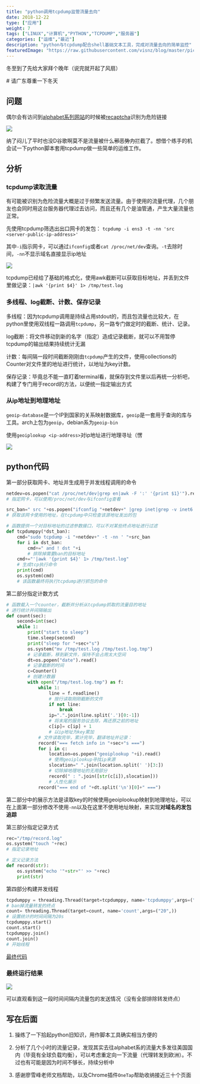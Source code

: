 ```yaml
---
title: "python调用tcpdump监管流量去向"
date: 2018-12-22
type: ["应用"]
weight: 7
tags: ["LINUX","计算机","PYTHON","TCPDUMP","服务器"]
categories: ["运维","最近"]
description: "python与tcpdump配合shell基础文本工具，完成对流量去向的简单监控"
featuredImage: "https://raw.githubusercontent.com/visnz/blog/master/pics/tcpdump-py/icon.jpg"
---
```


冬至到了先给大家拜个晚年（说完就开起了风扇）

\# 请广东尊重一下冬天

## 问题

偶尔会有访问到[alphabet系列网站](https://www.wikiwand.com/zh/Alphabet)的时候被[recaptcha](https://www.wikiwand.com/zh-hant/ReCAPTCHA)识别为危险链接

![](https://raw.githubusercontent.com/visnz/blog/master/pics/tcpdump-py/01.png)

纳了闷儿了平时也没D谷歌啊莫不是流量被什么~~邪恶势力~~拦截了。想借个练手的机会试一下python脚本套用tcpdump做一些简单的运维工作。

## 分析

### tcpdump读取流量

有可能被识别为危险流量大概是过于频繁发送流量。由于使用的流量代理，几个朋友也会同时用这台服务器代理过去访问，而且还有几个是油管通，产生大量流量也正常。

先使用tcpdump筛选出出口网卡的发包：
``tcpdump -i ens3 -t -nn 'src <server-public-ip-address>'``

其中``-i``指示网卡，可以通过``ifconfig``或者``cat /proc/net/dev``查询。``-t``去除时间，``-nn``不显示域名直接显示ip地址

![](https://raw.githubusercontent.com/visnz/blog/master/pics/tcpdump-py/02.png)

tcpdump已经给了基础的格式化，使用awk截断可以获取目标地址，并丢到文件里做记录：``|awk '{print $4}' 1> /tmp/test.log``

### 多线程、log截断、计数、保存记录

多线程：因为tcpdump调用是持续占用stdout的，而且包流量也比较大，在python里使用双线程一路调用``tcpdump``，另一路专门做定时的截断、统计、记录。

log截断：将文件移动到新的名字（指定）造成记录截断，就可以不用暂停tcpdump的输出结果持续统计无漏

计数：每间隔一段时间截断刚刚由``tcpdump``产生的文件，使用collections的Counter对文件里的地址进行统计，以地址为key计数。

保存记录：毕竟总不能一直盯着terminal看，就保存到文件里以后再统一分析吧，构建了专门用于record的方法，以便统一指定输出方式

### 从ip地址到地理地址

``geoip-database``是一个IP到国家的关系映射数据库，``geoip``是一套用于查询的库与工具。arch上包为``geoip``，debian系为``geoip-bin``

使用``geoiplookup <ip-address>``对ip地址进行地理寻址（愣

![](https://raw.githubusercontent.com/visnz/blog/master/pics/tcpdump-py/03.png)

## python代码

第一部分获取网卡、地址并生成用于并发线程调用的命令
```python
netdev=os.popen("cat /proc/net/dev|grep en|awk -F ':' '{print $1}'").read().split('\n')[0]
# 指定网卡，可以使用/proc/net/dev与ifconfig查看

src_ban=" src "+os.popen("ifconfig "+netdev+" |grep inet|grep -v inet6|awk '{print $2}'").read().split('\n')[0]
# 获取该网卡使用的地址，在tcpdump中只检查该源地址发出的包

# 函数提供一个对目标地址的过滤参数接口，可以不对某些终点地址进行过滤
def tcpdumppy(*dst_ban):
    cmd="sudo tcpdump -i "+netdev+" -t -nn ' "+src_ban      
    for i in dst_ban:
        cmd+=" and ! dst "+i        
        # 排除掉需要ban的目标地址
    cmd+="'|awk '{print $4}' 1> /tmp/test.log"
    # 生成tcp执行命令
    print(cmd)
    os.system(cmd)
    # 该函数最终将执行tcpdump进行抓包的命令
```

第二部分指定计数方式
```python
# 函数载入一个counter，截断并分析从tcpdump抓取的流量目的地址
# 进行统计并间隔输出
def count(sec):
    second=int(sec)
    while 1:
        print("start to sleep")
        time.sleep(second)
        print("sleep for "+sec+"s")
        os.system("mv /tmp/test.log /tmp/test.log.tmp")     
        # 记录截断，移到新文件，保持不会占用太大空间
        dt=os.popen("date").read()
        # 记录截断的时间
        c=Counter()                                         
        # 创建计数器
        with open("/tmp/test.log.tmp") as f:
            while 1:
                line = f.readline()
                # 按行读取刚刚截断的文件
                if not line:
                    break
                ip=".".join(line.split('.')[0:-1])          
                # 将末尾的服务协议去除，再还原之前的地址
                c[ip]= c[ip] + 1              
                # 以ip地址为key累加
            # 文件读取完毕，累计完毕，翻译地址并记录：
            record("=== fetch info in "+sec+"s ===")
            for i in c:
                location=os.popen("geoiplookup "+i).read() 
                # 使用geoiplookup寻找ip来源
                slocation=" ".join(location.split(' ')[3:]) 
                # 切除掉地理地址的无用部分
                record(" : ".join([str(c[i]),slocation]))            
                # 人性化展示
            record("=== end of "+dt.split('\n')[0]+" ===")
```

第二部分中的展示方法是读取key的时候使用geoiplookup映射到地理地址，可以在上面第一部分修改不使用``-nn``以及在这里不使用地址映射，来实现**对域名的发包追踪**

第三部分指定记录方式
```python
rec="/tmp/record.log"
os.system("touch "+rec)
# 指定记录地址

# 定义记录方法
def record(str):
    os.system("echo '"+str+"' >> "+rec)
    print(str)
```

第四部分构建并发线程
```python
tcpdumppy = threading.Thread(target=tcpdumppy, name='tcpdumppy',args=("183.236.0.89","183.40.214.231"))
# ban掉流量转发的终点
count= threading.Thread(target=count, name='count',args=("20",))
# 设置统计的时间间隔为20s
tcpdumppy.start()
count.start()
tcpdumppy.join()
count.join()
# 开始线程
```

[最终代码](/files/tcplisten.py)

### 最终运行结果

![](https://raw.githubusercontent.com/visnz/blog/master/pics/tcpdump-py/04.png)

可以直观看到这一段时间间隔内流量包的发送情况（没有全部排除转发终点）

## 写在后面

1. 操练了一下拾起python旧知识，用作脚本工具确实相当方便的

2. 分析了几个小时的流量记录，发现其实去往alphabet系的流量大多发往美国国内（毕竟有全球负载均衡），可以考虑重定向一下流量（代理转发到欧洲）。不过也有可能是因为时间不够长，持续分析中

3. 感谢廖雪峰老师文档帮助，以及Chrome插件``OneTap``帮助收纳接近三十个页面